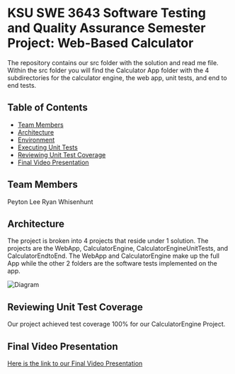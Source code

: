# KSU SWE 3643 Software Testing and Quality Assurance Semester Project: Web-Based Calculator

The repository contains our src folder with the solution and read me file. Within the src folder you will find the Calculator App folder with the 4 subdirectories for the calculator engine, the web app, unit tests, and end to end tests.


## Table of Contents
 - [Team Members](#team-members)
 - [Architecture](#architecture)
 - [Environment](#environment)
 - [Executing Unit Tests](#executing-unit-tests)
 - [Reviewing Unit Test Coverage](#reviewing-unit-test-coverage)
 - [Final Video Presentation](#final-video-presentation)


## Team Members
Peyton Lee
Ryan Whisenhunt


## Architecture
The project is broken into 4 projects that reside under 1 solution. The projects are the WebApp, CalculatorEngine, CalculatorEngineUnitTests, and CalculatorEndtoEnd. The WebApp and CalculatorEngine make up the full App  while the other 2 folders are the software tests implemented on the app.

![Diagram](http://www.plantuml.com/plantuml/png/VL9HQzim47xthpZQbuOssPx767NSGJje6XQtUnaKHRewecV9wAHuPVI_pvfhef0uUeXotFTzkli-NxCNpeUQCa5asrh_qQRAiaR8Lr4Xd1M2P23XhOFlfj86OVdH-WGBKIDtI3o3SzBLngyfOFOtW-v84iomOt-G-sOybv0hTV52LdZGfWa-luAaca_wAi4_-0swihKF3JfXr3twZLLyCPlD9ba2Mscp9piYrC4gmcDQ4VIUPUydNNWqsaE9x1csMi2FM5_1eh_GozdWoHj6NwCh8vv4IY_KctDvW7ZkdE9S63L__ea-ECEhK5zCnj0tUgiL_YTy7WWBw_D5gDVe8Y-k1oS6cKw_7NH73Vc5QrYXswA3l6aEFuL-wtkha7XNFsbiaxAmnZjBX8xZQ6aTfndWXur1D-sCB30Qg9gMTjfTIPvB4c-jYulivmZ7SrIbZJz9Ydl1FDub4TveRZfrBgnpAFsJe80nb8GaF4NIVf83Butow5C5QVdA1Q5mNVoCdk-CH_SY9Ex2Xz7vetUfbr_WjYoN4KxHcjy6Rb4eGcQOEziokkYi91iKd2SkRRH2aDf9mjwpX033F_XwuhbEzngD2ZNz0m00)


## Reviewing Unit Test Coverage
Our project achieved test coverage 100% for our CalculatorEngine Project.

## Final Video Presentation
[Here is the link to our Final Video Presentation](Software-QA-Project-Presentation.zip)